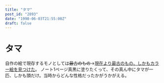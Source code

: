 ```yaml
---
title: "タマ"
post_id: "2893"
date: "1990-06-03T21:55:00Z"
draft: false
---
```


# タマ

自作の絵で現存するモノとしては<del>最古のもの</del>→[現在より最古のもの、しかもカラー絵を見つけた](/6345)。 ノート1ページ真黒に塗りたくって、その真ん中にタマが一匹、しかも頭だけ。当時からどんな性格だったかがうかがえる。
